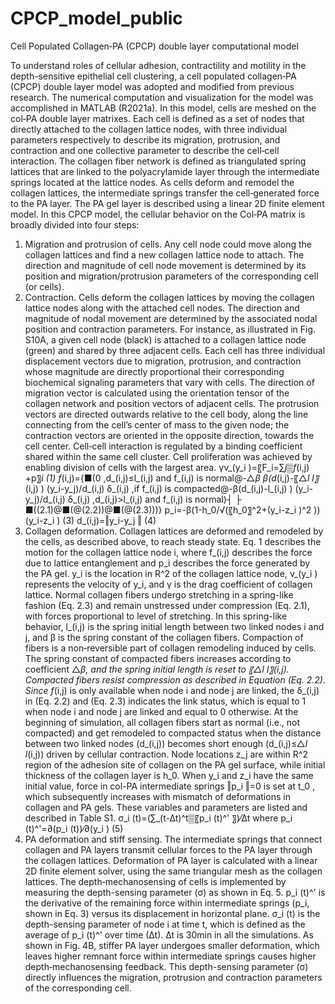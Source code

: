 # CPCP_model_public
Cell Populated Collagen‐PA (CPCP) double layer computational model

To understand roles of cellular adhesion, contractility and motility in the depth-sensitive epithelial cell clustering, a cell populated collagen‐PA (CPCP) double layer model was adopted and modified from previous research. The numerical computation and visualization for the model was accomplished in MATLAB (R2021a). In this model, cells are meshed on the col‐PA double layer matrixes. Each cell is defined as a set of nodes that directly attached to the collagen lattice nodes, with three individual parameters respectively to describe its migration, protrusion, and contraction and one collective parameter to describe the cell‐cell interaction. The collagen fiber network is defined as triangulated spring lattices that are linked to the polyacrylamide layer through the intermediate springs located at the lattice nodes. As cells deform and remodel the collagen lattices, the intermediate springs transfer the cell‐generated force to the PA layer. The PA gel layer is described using a linear 2D finite element model. In this CPCP model, the cellular behavior on the Col‐PA matrix is broadly divided into four steps:
1) Migration and protrusion of cells. Any cell node could move along the collagen lattices and find a new collagen lattice node to attach. The direction and magnitude of cell node movement is determined by its position and migration/protrusion parameters of the corresponding cell (or cells).
2) Contraction. Cells deform the collagen lattices by moving the collagen lattice nodes along with the attached cell nodes. The direction and magnitude of nodal movement are determined by the associated nodal position and contraction parameters. 
For instance, as illustrated in Fig. S10A, a given cell node (black) is attached to a collagen lattice node (green) and shared by three adjacent cells. Each cell has three individual displacement vectors due to migration, protrusion, and contraction whose magnitude are directly proportional their corresponding biochemical signaling parameters that vary with cells. The direction of migration vector is calculated using the orientation tensor of the collagen network and position vectors of adjacent cells. The protrusion vectors are directed outwards relative to the cell body, along the line connecting from the cell’s center of mass to the given node; the contraction vectors are oriented in the opposite direction, towards the cell center. Cell‐cell interaction is regulated by a binding coefficient shared within the same cell cluster. Cell proliferation was achieved by enabling division of cells with the largest area.
γν_(y_i )=〖F_i=∑_j▒f_(i,j) +p〗_i               (1)
f_(i,j)={■(0            ,d_(i,j)≤l_(i,j)  and f_(i,j)  is normal@-△_β β(d_(i,j)-〖△_l l〗_(i,j) )  (y_i-y_j)/d_(i,j)  δ_(i,j)  ,if f_(i,j)  is compacted@-β(d_(i,j)-l_(i,j) )  (y_i-y_j)/d_(i,j)  δ_(i,j)      ,d_(i,j)>l_(i,j)  and f_(i,j)  is normal)┤        ├ ■((2.1)@■(@(2.2))@■(@(2.3)))}
p_i=-β(1-h_0/√(〖h_0〗^2+(y_i-z_i )^2 ))  (y_i-z_i )                                           (3)
d_(i,j)=‖y_i-y_j ‖                                                                                                   (4)
3) Collagen deformation. Collagen lattices are deformed and remodeled by the cells, as described above, to reach steady state. Eq. 1 describes the motion for the collagen lattice node i, where f_(i,j) describes the force due to lattice entanglement and p_i describes the force generated by the PA gel. y_i is the location in R^2 of the collagen lattice node, ν_(y_i ) represents the velocity of y_i, and γ is the drag coefficient of collagen lattice. Normal collagen fibers undergo stretching in a spring-like fashion (Eq. 2.3) and remain unstressed under compression (Eq. 2.1), with forces proportional to level of stretching. In this spring-like behavior, l_(i,j) is the spring initial length between two linked nodes i and j, and β is the spring constant of the collagen fibers. Compaction of fibers is a non‐reversible part of collagen remodeling induced by cells. The spring constant of compacted fibers increases according to coefficient △_β, and the spring initial length is reset to 〖△_l l〗_(i,j). Compacted fibers resist compression as described in Equation (Eq. 2.2). Since f_(i,j) is only available when node i and node j are linked, the δ_(i,j) in (Eq. 2.2) and (Eq. 2.3) indicates the link status, which is equal to 1 when node i and node j are linked and equal to 0 otherwise. At the beginning of simulation, all collagen fibers start as normal (i.e., not compacted) and get remodeled to compacted status when the distance between two linked nodes (d_(i,j)) becomes short enough (d_(i,j)≤△_l l_(i,j)) driven by cellular contraction. Node locations z_j are within R^2 region of the adhesion site of collagen on the PA gel surface, while initial thickness of the collagen layer is h_0. When y_i and z_i have the same initial value, force in col-PA intermediate springs ‖p_i ‖=0 is set at t_0 , which subsequently increases with mismatch of deformations in collagen and PA gels. These variables and parameters are listed and described in Table S1.
σ_i (t)=(∑_(t-∆t)^t▒〖p_i (t)^' 〗)⁄∆t                      where  p_i (t)^'=∂(p_i (t))⁄∂(y_i )                         (5)
4) PA deformation and stiff sensing. The intermediate springs that connect collagen and PA layers transmit cellular forces to the PA layer through the collagen lattices. Deformation of PA layer is calculated with a linear 2D finite element solver, using the same triangular mesh as the collagen lattices. The depth‐mechanosensing of cells is implemented by measuring the depth-sensing parameter (σ) as shown in Eq. 5. p_i (t)^' is the derivative of the remaining force within intermediate springs (p_i, shown in Eq. 3) versus its displacement in horizontal plane. σ_i (t) is the depth-sensing parameter of node i at time t, which is defined as the average of p_i (t)^' over time (∆t). ∆t is 30min in all the simulations.  As shown in Fig. 4B, stiffer PA layer undergoes smaller deformation, which leaves higher remnant force within intermediate springs causes higher depth‐mechanosensing feedback. This depth-sensing parameter (σ) directly influences the migration, protrusion and contraction parameters of the corresponding cell.
